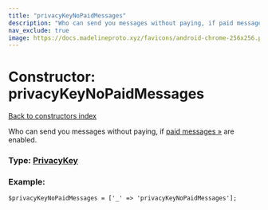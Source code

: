```yaml
---
title: "privacyKeyNoPaidMessages"
description: "Who can send you messages without paying, if paid messages » are enabled."
nav_exclude: true
image: https://docs.madelineproto.xyz/favicons/android-chrome-256x256.png
---
```

# Constructor: privacyKeyNoPaidMessages  
[Back to constructors index](/API_docs/constructors/index.html)



Who can send you messages without paying, if [paid messages »](https://core.telegram.org/api/paid-messages) are enabled.




### Type: [PrivacyKey](/API_docs/types/PrivacyKey.html)


### Example:

```
$privacyKeyNoPaidMessages = ['_' => 'privacyKeyNoPaidMessages'];
```  
